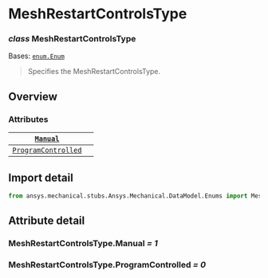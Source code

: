 # MeshRestartControlsType

### *class* MeshRestartControlsType

Bases: [`enum.Enum`](https://docs.python.org/3/library/enum.html#enum.Enum)

> Specifies the MeshRestartControlsType.

> <!-- !! processed by numpydoc !! -->

## Overview

### Attributes

| [`Manual`](#MeshRestartControlsType.Manual)                       |    |
|-------------------------------------------------------------------|----|
| [`ProgramControlled`](#MeshRestartControlsType.ProgramControlled) |    |

## Import detail

```python
from ansys.mechanical.stubs.Ansys.Mechanical.DataModel.Enums import MeshRestartControlsType
```

## Attribute detail

### MeshRestartControlsType.Manual *= 1*

### MeshRestartControlsType.ProgramControlled *= 0*
